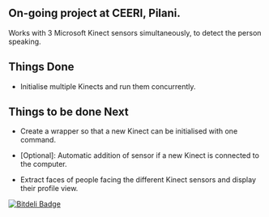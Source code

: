 On-going project at CEERI, Pilani.
----------------------------------
Works with 3 Microsoft Kinect sensors simultaneously, to detect the person speaking.

## Things Done

* <strikethrough> Initialise multiple Kinects and run them concurrently.

## Things to be done Next

* Create a wrapper so that a new Kinect can be initialised with one command.

* [Optional]: Automatic addition of sensor if a new Kinect is connected to the computer.

* Extract faces of people facing the different Kinect sensors and display their profile view.

[![Bitdeli Badge](https://d2weczhvl823v0.cloudfront.net/uvcyclotron/kinect-speaker-detection/trend.png)](https://bitdeli.com/free "Bitdeli Badge")